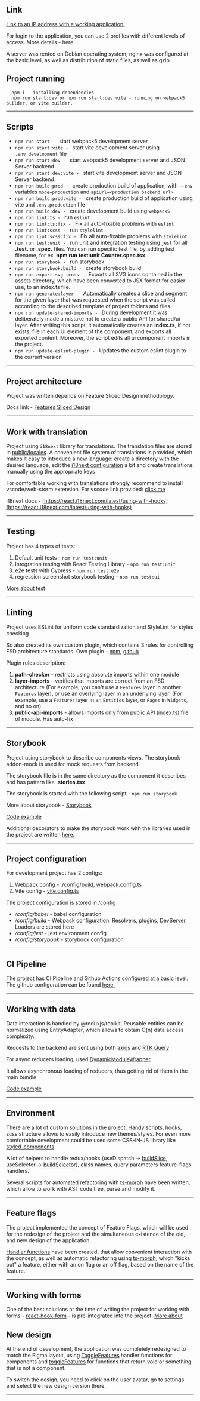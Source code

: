 ## Link 
[Link to an IP address with a working application.](http://216.128.146.136/)

For login to the application, you can use 2 profiles with different levels of access. More details - here.

A server was rented on Debian operating system, nginx was configured at the basic level, as well as distribution of static files, as well as gzip.

## Project running

```
  npm i - installing dependencies
  npm run start:dev or npm run start:dev:vite - running on webpack5 builder, or vite builder.
```
----

## Scripts

- `npm run start - ` start webpack5 development server
- `npm run start:vite - ` start vite development server using `.env.development` file
- `npm run start:dev - ` start webpack5 development server and JSON Server backend
- `npm run start:dev:vite - ` start vite development server and JSON Server backend
- `npm run build:prod - ` create production build of application, with `--env` variables `mode=production` and `apiUrl=<production backend url>`
- `npm run build:prod:vite - ` create production build of application using vite and `.env.production` file
- `npm run build:dev - ` create development build using `webpack5`
- `npm run lint:ts - ` run `eslint`
- `npm run lint:ts:fix - ` Fix all auto-fixable problems with `eslint`
- `npm run lint:scss - ` run `stylelint`
- `npm run lint:scss:fix - ` Fix all auto-fixable problems with `stylelint`
- `npm run test:unit - ` run unit and integration testing using `jest` for all **.test.** or **.spec.** files. You can run specific test file, by adding test filename, for ex. **npm run test:unit Counter.spec.tsx**
- `npm run storybook - ` run storybook
- `npm run storybook:build - ` create storybook build
- `npm run export-svg-icons - ` Exports all SVG icons contained in the assets directory, which have been converted to JSX format for easier use, to an index.ts file.
- `npm run generate:layer - ` Automatically creates a slice and segment for the given layer that was requested when the script was called according to the described template of project folders and files. 
- `npm run update-shared-imports - ` During development it was deliberately made a mistake not to create a public API for shared/ui layer. After writing this script, it automatically creates an **index.ts**, if not exists, file in each UI element of the component, and exports all exported content. Moreover, the script edits all ui component imports in the project.
- `npm run update-eslint-plugin - ` Updates the custom eslint plugin to the current version
----

## Project architecture

Project was written depends on Feature Sliced Design methodology.

Docs link - [Features Sliced Design](https://feature-sliced.design/ru/docs/get-started/overview)

----

## Work with translation

Project using `i18next` library for translations. The translation files are stored in [public/locales](./public/locales/). A convenient file system of translations is provided, which makes it easy to introduce a new language: create a directory with the desired language, edit the [i18next configuration](./src/shared/config/i18n/i18n.ts) a bit and create translations manually using the appropriate keys

For comfortable working with translations strongly recommend to install vscode/web-storm extension. For vscode link provided: [click me](https://marketplace.visualstudio.com/items?itemName=Lokalise.i18n-ally)

i18next docs - [https://react.i18next.com/latest/using-with-hooks](https://react.i18next.com/latest/using-with-hooks)

----

## Testing

Project has 4 types of tests:
1) Default unit tests - `npm run test:unit`
2) Integration testing with React Testing Library - `npm run test:unit`
3) e2e tests with Cypress - `npm run test:e2e`
4) regression screenshot storybook testing - `npm run test:ui`

[More about test](/docs/testing.md)

----

## Linting

Project uses ESLint for uniform code standardization and StyleLint for styles checking

So also created its own custom plugin, which contains 3 rules for controlling FSD architecture standards.
Own plugin - [npm](https://www.npmjs.com/package/eslint-plugin-nothingg9537-plugin), [github](https://github.com/nothing9537/eslint-plugin-nothingg9537-plugin)

Plugin rules description:
1) **path-checker** - restricts using absolute imports within one module
2) **layer-imports** - verifies that imports are correct from an FSD architecture (For example, you can't use a `Features` layer in another `Features` layer), or use an overlying layer in an underlying layer. (For example, use a `Features` layer in an `Entities` layer, or `Pages` in `Widgets`, and so on). 
3) **public-api-imports** - allows imports only from public API (index.ts) file of module. Has auto-fix 

----

## Storybook

Project using storybook to describe components views. 
The storybook-addon-mock is used for mock requests from backend.

The storybook file is in the same directory as the component it describes and has pattern like **.stories.tsx**

The storybook is started with the following script - `npm run storybook`

More about storybook - [Storybook](https://storybook.js.org/docs/react/get-started/install/)

[Code example](/docs/storybook.md)

Additional decorators to make the storybook work with the libraries used in the project are written [here.](/src/shared/config/storybook/)

----

## Project configuration

For development project has 2 configs:

1. Webpack config - [./config/build](/config/build/), [webpack.config.ts](/webpack.config.ts)
2. Vite config - [vite.config.ts](/vite.config.ts)

The project configuration is stored in [/config](/config/)

- */config/babel* - babel configuration
- */config/build* - Webpack configuration. Resolvers, plugins, DevServer, Loaders are stored here
- */config/jest* - jest environment config 
- */config/storybook* - storybook configuration

----

## CI Pipeline

The project has CI Pipeline and Github Actions configured at a basic level. The github configuration can be found [here.](/.github/workflows/main.yml)

----

## Working with data

Data interaction is handled by @reduxjs/toolkit. Reusable entities can be normalized using EntityAdapter, which allows to obtain O(n) data access complexity.

Requests to the backend are sent using both [axios](https://axios-http.com/en/docs/intro) and [RTK Query](https://redux-toolkit.js.org/rtk-query/overview)

For async reducers loading, used [DynamicModuleWrapper](/src/shared/lib/components/DynamicModuleWrapper.tsx)

It allows asynchronous loading of reducers, thus getting rid of them in the main bundle

[Code example](/docs/dynamic-module-wrapper.md)

----

## Environment

There are a lot of custom solutions in the project. Handy scripts, hooks, scss structure allows to easily introduce new themes/styles. For even more comfortable development could be used some CSS-IN-JS library like [styled-components](https://styled-components.com/docs). 

A lot of helpers to handle redux/hooks (useDispatch -> [buildSlice](/src/shared/lib/store/buildSlide.ts), useSelector -> [buildSelector](/src/shared/lib/store/buildSelector.ts)), class names, query parameters feature-flags handlers.

Several scripts for automated refactoring with [ts-morph](https://ts-morph.com/) have been written, which allow to work with AST code tree, parse and modify it. 

----

## Feature flags

The project implemented the concept of Feature Flags, which will be used for the redesign of the project and the simultaneous existence of the old, and new design of the application.

[Handler functions](/src/shared/lib/features/) have been created, that allow convenient interaction with the concept, as well as automatic refactoring using [ts-morph](https://ts-morph.com/), which "kicks out" a feature, either with an on flag or an off flag, based on the name of the feature.

----

## Working with forms

One of the best solutions at the time of writing the project for working with forms - [react-hook-form](https://react-hook-form.com/get-started) - is pre-integrated into the project. [More about](/docs/form.md)

## New design

At the end of development, the application was completely redesigned to match the Figma layout, using [ToggleFeatures](/src/shared/lib/features/component/ToggleFeatures/ToggleFeatures.tsx) handler functions for components and [toggleFeatures](/src/shared/lib/features/lib/toggleFeatures.ts) for functions that return void or something that is not a component.

To switch the design, you need to click on the user avatar, go to settings and select the new design version there.

----